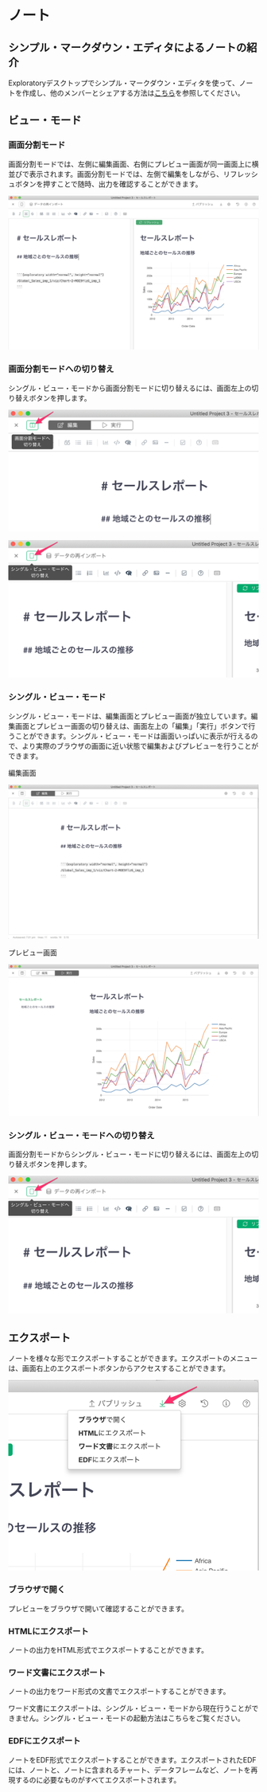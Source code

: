 
# ノート

## シンプル・マークダウン・エディタによるノートの紹介

Exploratoryデスクトップでシンプル・マークダウン・エディタを使って、ノートを作成し、他のメンバーとシェアする方法は[こちら](https://exploratory.io/note/2ac8ae888097/VMX6SSV0nc)を参照してください。



## ビュー・モード

### 画面分割モード


画面分割モードでは、左側に編集画面、右側にプレビュー画面が同一画面上に横並びで表示されます。画面分割モードでは、左側で編集をしながら、リフレッシュボタンを押すことで随時、出力を確認することができます。

![](images/note1ja.png)


### 画面分割モードへの切り替え

シングル・ビュー・モードから画面分割モードに切り替えるには、画面左上の切り替えボタンを押します。

![](images/note4ja.png)


![](images/note3ja.png)




### シングル・ビュー・モード

シングル・ビュー・モードは、編集画面とプレビュー画面が独立しています。編集画面とプレビュー画面の切り替えは、画面左上の「編集」「実行」ボタンで行うことができます。シングル・ビュー・モードは画面いっぱいに表示が行えるので、より実際のブラウザの画面に近い状態で編集およびプレビューを行うことができます。

編集画面

![](images/note6ja.png)

プレビュー画面

![](images/note2ja.png)


### シングル・ビュー・モードへの切り替え

画面分割モードからシングル・ビュー・モードに切り替えるには、画面左上の切り替えボタンを押します。


![](images/note3ja.png)



## エクスポート

ノートを様々な形でエクスポートすることができます。エクスポートのメニューは、画面右上のエクスポートボタンからアクセスすることができます。

![](images/note5ja.png)


### ブラウザで開く

プレビューをブラウザで開いて確認することができます。


### HTMLにエクスポート

ノートの出力をHTML形式でエクスポートすることができます。

### ワード文書にエクスポート

ノートの出力をワード形式の文書でエクスポートすることができます。

ワード文書にエクスポートは、シングル・ビュー・モードから現在行うことができません。シングル・ビュー・モードの起動方法はこちらをご覧ください。


### EDFにエクスポート

ノートをEDF形式でエクスポートすることができます。エクスポートされたEDFには、ノートと、ノートに含まれるチャート、データフレームなど、ノートを再現するのに必要なものがすべてエクスポートされます。
